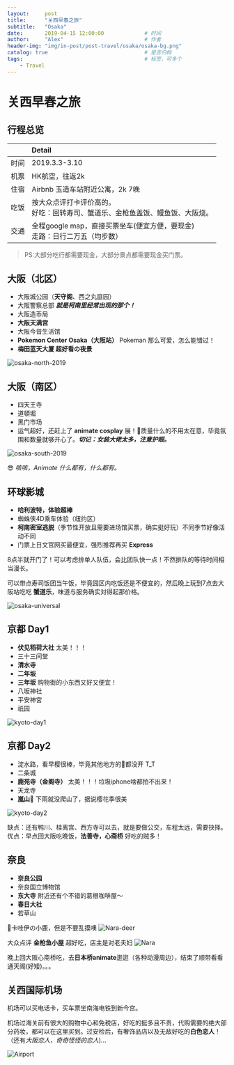 ```yaml
---
layout:     post         
title:      "关西早春之旅"
subtitle:   "Osaka"  
date:       2019-04-15 12:00:00             # 时间
author:     "Alex"                          # 作者
header-img: "img/in-post/post-travel/osaka/osaka-bg.png"
catalog: true                               # 是否归档
tags:                                       # 标签，可多个
    - Travel
---
```


# 关西早春之旅

## 行程总览

|  | Detail |
| :---: | :--- |
| 时间  | 2019.3.3-3.10 |
| 机票  | HK航空，往返2k |
| 住宿  | Airbnb 玉造车站附近公寓，2k 7晚|
| 吃饭  | 按大众点评打卡评价高的。<br/>好吃：回转寿司、蟹道乐、金枪鱼盖饭、鳗鱼饭、大阪烧。|
| 交通  | 全程google map，直接买票坐车(便宜方便，要现金) <br/>走路：日行二万五（均步数）|

> PS:大部分吃行都需要现金，大部分景点都需要现金买门票。

## 大阪（北区）

- 大阪城公园（**天守阁**、西之丸庭园）
- 大阪警察总部 ***就是柯南里经常出现的那个！***
- 大阪造币局
- **大阪天满宫**
- 大阪今昔生活馆
- **Pokemon Center Osaka（大阪站）** Pokeman 那么可爱，怎么能错过！
- **梅田蓝天大厦 超好看の夜景**

![osaka-north-2019](/img/in-post/post-travel/osaka/osaka-north-2019.jpg)

## 大阪（南区）

- 四天王寺
- 道頓堀
- 黑门市场
- 运气超好，还赶上了 **animate cosplay** 展！质量什么的不用太在意，毕竟氛围和数量就够开心了。***切记：女装大佬太多，注意护眼。***

![osaka-south-2019](/img/in-post/post-travel/osaka/osaka-south-2019.jpg)

😎 *咳咳，Animate 什么都有，什么都有。*

## 环球影城

- **哈利波特，体验超棒**
- 蜘蛛侠4D乘车体验（纽约区）
- **柯南密室逃脱**（季节性开放且需要进场馆买票，确实挺好玩）不同季节好像活动不同
- 门票上日文官网买最便宜，强烈推荐再买 **Express**

8点半就开门了！可以考虑排单人队伍，会比团队快一点！不然排队的等待时间相当漫长。

可以带点寿司饭团当午饭，毕竟园区内吃饭还是不便宜的，然后晚上玩到7点去大阪站吃吃 **蟹道乐**，味道与服务确实对得起那价格。

![osaka-universal](/img/in-post/post-travel/osaka/osaka-Universal.jpg)

## 京都 Day1

- **伏见稻荷大社** 太美！！！
- 三十三间堂
- **清水寺**
- **二年坂**
- **三年坂** 购物街的小东西又好又便宜！
- 八坂神社
- 平安神宮
- 祇园

![kyoto-day1](/img/in-post/post-travel/osaka/kyoto-1.jpg)

## 京都 Day2

- 淀水路，看早樱很棒，毕竟其他地方的🌸都没开 T_T
- 二条城
- **鹿苑寺（金阁寺）** 太美！！！垃圾iphone啥都拍不出来！
- 天龙寺
- **嵐山** 下雨就没爬山了，据说樱花季很美

![kyoto-day2](/img/in-post/post-travel/osaka/kyoto-2.jpg)

缺点：还有鸭川、桂离宫、西方寺可以去，就是要做公交，车程太远，需要抉择。
优点：早点回大阪吃晚饭，**法善寺，心斋桥** 好吃的贼多！

## 奈良

- **奈良公园**
- 奈良国立博物馆
- **东大寺** 附近还有个不错的葛根咖啡屋～
- **春日大社**
- 若草山

卡哇伊の小鹿，但是不要乱摸噢
![Nara-deer](/img/in-post/post-travel/osaka/Nara-deer.jpg)

大众点评 **金枪鱼小屋** 超好吃，店主是对老夫妇
![Nara](/img/in-post/post-travel/osaka/Nara.jpg)

晚上回大阪心斋桥吃，去**日本桥animate**逛逛（各种动漫周边），结束了顺带看看通天阁(好矮)。。。

## 关西国际机场

机场可以买电话卡，买车票坐南海电铁到新今宫。

机场过海关前有很大的购物中心和免税店，好吃的挺多且不贵，代购需要的绝大部分药妆，都可以在这里买到。过安检后，有奢饰品店以及无敌好吃的**白色恋人**！（还有*大阪恋人，奇奇怪怪的恋人*)...

![Airport](/img/in-post/post-travel/osaka/Airport.jpg)